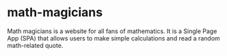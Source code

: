 # math-magicians
Math magicians is a website for all fans of mathematics. It is a Single Page App (SPA) that allows users to  make simple calculations and read a random math-related quote.
